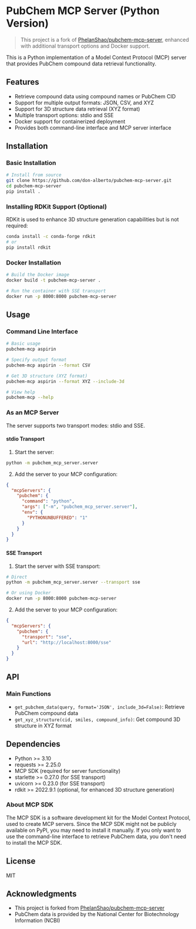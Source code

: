 # PubChem MCP Server (Python Version)

> This project is a fork of [PhelanShao/pubchem-mcp-server](https://github.com/PhelanShao/pubchem-mcp-server), enhanced with additional transport options and Docker support.

This is a Python implementation of a Model Context Protocol (MCP) server that provides PubChem compound data retrieval functionality.

## Features

- Retrieve compound data using compound names or PubChem CID
- Support for multiple output formats: JSON, CSV, and XYZ
- Support for 3D structure data retrieval (XYZ format)
- Multiple transport options: stdio and SSE
- Docker support for containerized deployment
- Provides both command-line interface and MCP server interface

## Installation

### Basic Installation

```bash
# Install from source
git clone https://github.com/don-alberto/pubchem-mcp-server.git
cd pubchem-mcp-server
pip install .
```

### Installing RDKit Support (Optional)

RDKit is used to enhance 3D structure generation capabilities but is not required:

```bash
conda install -c conda-forge rdkit
# or
pip install rdkit
```

### Docker Installation

```bash
# Build the Docker image
docker build -t pubchem-mcp-server .

# Run the container with SSE transport
docker run -p 8000:8000 pubchem-mcp-server
```

## Usage

### Command Line Interface

```bash
# Basic usage
pubchem-mcp aspirin

# Specify output format
pubchem-mcp aspirin --format CSV

# Get 3D structure (XYZ format)
pubchem-mcp aspirin --format XYZ --include-3d

# View help
pubchem-mcp --help
```

### As an MCP Server

The server supports two transport modes: stdio and SSE.

#### stdio Transport

1. Start the server:
```bash
python -m pubchem_mcp_server.server
```

2. Add the server to your MCP configuration:
```json
{
  "mcpServers": {
    "pubchem": {
      "command": "python",
      "args": ["-m", "pubchem_mcp_server.server"],
      "env": {
        "PYTHONUNBUFFERED": "1"
      }
    }
  }
}
```

#### SSE Transport

1. Start the server with SSE transport:
```bash
# Direct
python -m pubchem_mcp_server.server --transport sse

# Or using Docker
docker run -p 8000:8000 pubchem-mcp-server
```

2. Add the server to your MCP configuration:
```json
{
  "mcpServers": {
    "pubchem": {
      "transport": "sse",
      "url": "http://localhost:8000/sse"
    }
  }
}
```

## API

### Main Functions

- `get_pubchem_data(query, format='JSON', include_3d=False)`: Retrieve PubChem compound data
- `get_xyz_structure(cid, smiles, compound_info)`: Get compound 3D structure in XYZ format

## Dependencies

- Python >= 3.10
- requests >= 2.25.0
- MCP SDK (required for server functionality)
- starlette >= 0.27.0 (for SSE transport)
- uvicorn >= 0.23.0 (for SSE transport)
- rdkit >= 2022.9.1 (optional, for enhanced 3D structure generation)

### About MCP SDK

The MCP SDK is a software development kit for the Model Context Protocol, used to create MCP servers. Since the MCP SDK might not be publicly available on PyPI, you may need to install it manually. If you only want to use the command-line interface to retrieve PubChem data, you don't need to install the MCP SDK.

## License

MIT

## Acknowledgments

- This project is forked from [PhelanShao/pubchem-mcp-server](https://github.com/PhelanShao/pubchem-mcp-server)
- PubChem data is provided by the National Center for Biotechnology Information (NCBI)
